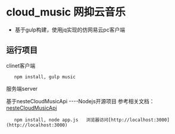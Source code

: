 # cloud_music 网抑云音乐

* 基于gulp构建，使用jq实现的仿网易云pc客户端

## 运行项目

clinet客户端
```code
   npm install, gulp music
```

服务端server

基于nesteCloudMusicApi ----Nodejs开源项目
参考相关文档：[nesteCloudMusicApi](https://github.com/Binaryify/NeteaseCloudMusicApi)

```code
   npm install, node app.js   浏览器访问[http://localhost:3000](http://localhost:3000)
```

